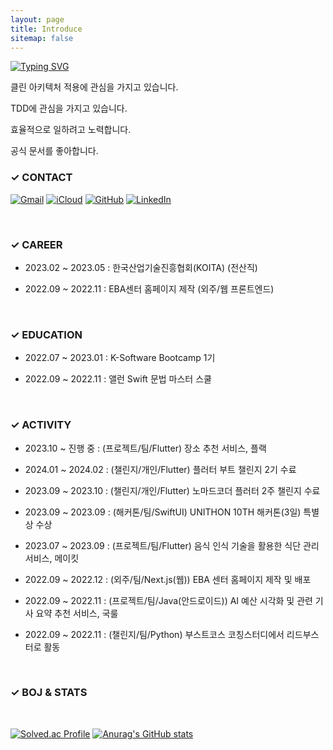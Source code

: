 ```yaml
---
layout: page
title: Introduce
sitemap: false
---
```


[![Typing SVG](https://readme-typing-svg.herokuapp.com/?color=f0f6fc&lines=Hello%20I'm%20Hardy&font=Redressed&size=40)](https://git.io/typing-svg)


클린 아키텍처 적용에 관심을 가지고 있습니다.

TDD에 관심을 가지고 있습니다.

효율적으로 일하려고 노력합니다.

공식 문서를 좋아합니다.


### ✓ CONTACT

<!--  https://simpleicons.org -->
<!--  https://img.shields.io  -->
 

  [![Gmail](https://img.shields.io/badge/Gmail-EA4335.svg?&style=for-the-badge&logo=Gmail&logoColor=white)](mailto:dev.hardy716@gmail.com)
  [![iCloud](https://img.shields.io/badge/iCloud-3693F3.svg?&style=for-the-badge&logo=iCloud&logoColor=white)](mailto:iabc716@icloud.com)
  [![GitHub](https://img.shields.io/badge/GitHub-181717.svg?&style=for-the-badge&logo=GitHub&logoColor=white)](https://github.com/hardy716)
   [![LinkedIn](https://img.shields.io/badge/LinkedIn-0A66C2.svg?&style=for-the-badge&logo=LinkedIn&logoColor=white)](https://www.linkedin.com/in/devhardy) 

<!--<br>-->
<!---->
<!--## ✓ SKILL-->
<!---->
<!--- Currently interested in...-->
<!--  -->
<!--  ![Swift](https://img.shields.io/badge/Swift-F05138.svg?&style=for-the-badge&logo=Swift&logoColor=white)-->
<!---->
<!--  -->
<!--  -->
<!--- Top 3 skills-->
<!---->
<!--  ![JavaScript](https://img.shields.io/badge/JavaScript-F7DF1E.svg?&style=for-the-badge&logo=JavaScript&logoColor=white)-->
<!--  ![Python](https://img.shields.io/badge/Python-3776AB.svg?&style=for-the-badge&logo=Python&logoColor=white)-->
<!--  ![Flutter](https://img.shields.io/badge/Flutter-02569B.svg?&style=for-the-badge&logo=Flutter&logoColor=white)-->
  
  
<!--   ![TypeScript](https://img.shields.io/badge/TypeScript-3178C6.svg?&style=for-the-badge&logo=TypeScript&logoColor=white)
  ![Next.js](https://img.shields.io/badge/Next.js-000000.svg?&style=for-the-badge&logo=Next.js&logoColor=white)
  ![Swift](https://img.shields.io/badge/Swift-F05138.svg?&style=for-the-badge&logo=Swift&logoColor=white)
  ![Adobe%20XD](https://img.shields.io/badge/Adobe%20XD-FF61F6.svg?&style=for-the-badge&logo=Adobe%20XD&logoColor=white) -->
  
<br>

### ✓ CAREER

- 2023.02 ~ 2023.05 :  한국산업기술진흥협회(KOITA) (전산직)

- 2022.09 ~ 2022.11 :  EBA센터 홈페이지 제작 (외주/웹 프론트엔드)


<!--<br>-->
<!---->
<!--## ✓ PROJECT-->
<!---->
<!--- 2022.09 ~ 2022.11 :  (외주/팀)교육빅데이터응용연구센터 홈페이지 제작 및 배포-->
<!---->
<!--- 2022.09 ~ 2022.11 :  (프로젝트/팀)2022 국회 데이터 활용 경진대회-->

<br>


### ✓ EDUCATION

- 2022.07 ~ 2023.01 :  K-Software Bootcamp 1기

- 2022.09 ~ 2022.11 :  앨런 Swift 문법 마스터 스쿨

<br>


### ✓ ACTIVITY

- 2023.10 ~ 진행 중   :  (프로젝트/팀/Flutter) 장소 추천 서비스, 플랙

- 2024.01 ~ 2024.02 :  (챌린지/개인/Flutter) 플러터 부트 챌린지 2기 수료

- 2023.09 ~ 2023.10 :  (챌린지/개인/Flutter) 노마드코더 플러터 2주 챌린지 수료

- 2023.09 ~ 2023.09 :  (해커톤/팀/SwiftUI) UNITHON 10TH 해커톤(3일) 특별상 수상

- 2023.07 ~ 2023.09 :  (프로젝트/팀/Flutter) 음식 인식 기술을 활용한 식단 관리 서비스, 메이킷

- 2022.09 ~ 2022.12 :  (외주/팀/Next.js(웹)) EBA 센터 홈페이지 제작 및 배포

- 2022.09 ~ 2022.11 :  (프로젝트/팀/Java(안드로이드)) AI 예산 시각화 및 관련 기사 요약 추천 서비스, 국룰

- 2022.09 ~ 2022.11 :  (챌린지/팀/Python) 부스트코스 코칭스터디에서 리드부스터로 활동 

<br>


### ✓ BOJ & STATS

<br>

[![Solved.ac Profile](http://mazassumnida.wtf/api/v2/generate_badge?boj=turtley)](https://solved.ac/turtley/)
[![Anurag's GitHub stats](https://github-readme-stats.vercel.app/api?username=hardy716&hide_title=true&show_icons=true&include_all_commits=true&disable_animations=true&theme=tokyonight&text_color=000000&bg_color=ffffff&icon_color=00aaff)](https://github.com/hardy716/github-readme-stats)



